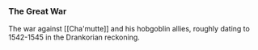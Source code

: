 ### The Great War

The war against [[Cha'mutte]] and his hobgoblin allies, roughly dating to 1542-1545 in the Drankorian reckoning.